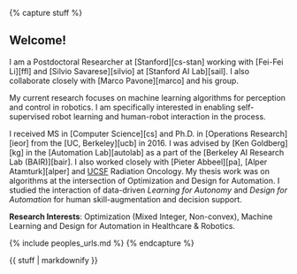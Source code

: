 {% capture stuff %}

## Welcome!  
I am a Postdoctoral Researcher at [Stanford][cs-stan] working with [Fei-Fei Li][ffl] and [Silvio Savarese][silvio] at [Stanford AI Lab][sail]. I also collaborate closely with [Marco Pavone][marco] and his group. 

My current research focuses on machine learning algorithms for perception and control in robotics. I am specifically interested in enabling self-supervised robot learning and human-robot interaction in the process. 

I received MS in [Computer Science][cs] and Ph.D. in [Operations Research][ieor] from the [UC, Berkeley][ucb] in 2016.  I was advised by [Ken Goldberg][kg] in the [Automation Lab][autolab] as a part of the [Berkeley AI Research Lab (BAIR)][bair]. I also worked closely with [Pieter Abbeel][pa], [Alper Atamturk][alper] and [UCSF](ucsf) Radiation Oncology. My thesis work was on algorithms at the intersection of Optimization and Design for Automation.  I studied the interaction of data-driven *Learning for Autonomy* and *Design for Automation* for human skill-augmentation and decision support.

<!-- Complete list of [collaborators]({{ site.baseurl }}/people/). -->

<!-- I study integration of algorithms with hardware design for applications in medical robotics and healthcare. I aim to develop models for human-machine collaboration, skill-augmentation, semi-supervised autonomy and healthcare decision support.    -->
<!-- My work employs and contributes to techniques in non-convex discrete optimization and representation learning. I envision enabling ease of robot operation by laymen to an extent where the *user manual* becomes unnecessary. 

My research spans *Machine Learning*, *Operations Research*, *Robotics* and *Design*.   
 -->

**Research Interests**: Optimization (Mixed Integer, Non-convex), Machine Learning and Design for Automation in Healthcare & Robotics.  

{% include peoples_urls.md %}
{% endcapture %}

<div class="projects">
{{ stuff | markdownify }}
</div>
